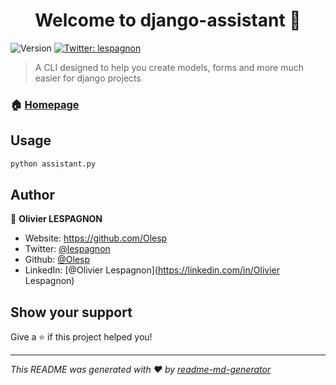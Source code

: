 <h1 align="center">Welcome to django-assistant 👋</h1>
<p>
  <img alt="Version" src="https://img.shields.io/badge/version-0.1.0-blue.svg?cacheSeconds=2592000" />
  <a href="https://twitter.com/lespagnon" target="_blank">
    <img alt="Twitter: lespagnon" src="https://img.shields.io/twitter/follow/lespagnon.svg?style=social" />
  </a>
</p>

> A CLI designed to help you create models, forms and more much easier for django projects

### 🏠 [Homepage](https://github.com/Olesp/django-assistant)

## Usage

```sh
python assistant.py
```

## Author

👤 **Olivier LESPAGNON**

* Website: https://github.com/Olesp
* Twitter: [@lespagnon](https://twitter.com/lespagnon)
* Github: [@Olesp](https://github.com/Olesp)
* LinkedIn: [@Olivier Lespagnon](https://linkedin.com/in/Olivier Lespagnon)

## Show your support

Give a ⭐️ if this project helped you!

***
_This README was generated with ❤️ by [readme-md-generator](https://github.com/kefranabg/readme-md-generator)_